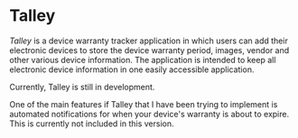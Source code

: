 # Talley

*Talley* is a device warranty tracker application in which users can add their electronic devices to store the device warranty period, images, vendor and other various device information. The application is intended to keep all electronic device information in one easily accessible application.

Currently, Talley is still in development. 

One of the main features if Talley that I have been trying to implement is automated notifications for when your device's warranty is about to expire. This is currently not included in this version.
